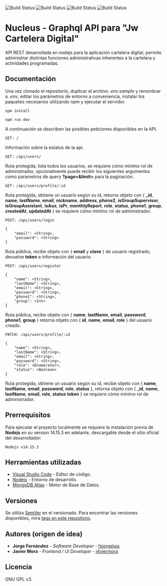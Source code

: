 ![Build Status](https://img.shields.io/badge/Dashboard-v0.1.0-green)
![Build Status](https://img.shields.io/badge/build-passing-green)
![Build Status](https://img.shields.io/badge/nodejs-v14.15.3-blue)
![Build Status](https://img.shields.io/badge/Licence-GPL_v3-blue)
# Nucleus - Graphql API para "Jw Cartelera Digital"

API REST desarrollada en nodejs para la aplicación cartelera digital, permite administrar distintas funciones administrativas inherentes a la cartelera y actividades programadas.

## Documentación

Una vez clonado el repositorio, duplicar el archivo *.env.sample* y renombrar a *.env*, editar los parámetros de entorno a conveniencia, instalar los paquetes necesarios utilizando npm y ejecutar el servidor.

```
npm install

npm run dev
```

A continuación se describen las posibles peticiones disponibles en la API. 

```
GET: /
```

Información sobre la estatus de la api.

```
GET: /api/users/
```

Ruta protegida, lista todos los usuarios, se requiere cómo mínimo rol de administrador, opcionalmente puede recibir los siguientes argumentos como parametros de query **?page=<Number>&limit=<Number>** para la paginación.

```
GET: /api/users/profile/:id
```

Ruta protegida, obtiene un usuario según su id, retorna objeto con { **_id**, **name**, **lastName**, **email**, **nickname**, **address**, **phone2**, **isGroupSupervisor**, **isGroupAssistant**, **isAux**, **isPr**, **monthlyReport**, **role**, **status**, **phone1**, **group**, **createdAt**, **updatedAt** } se requiere cómo mínimo rol de administrador.

```
POST: /api/users/login

{
    "email": <String>,
    "password": <String>
}
```

Ruta pública, recibe objeto con { **email** y **clave** } de usuario registrado, devuelve **token** e información del usuario.

```
POST: /api/users/register

{
    "name": <String>,
    "lastName": <String>,
    "email": <String>,
    "password": <String>,
    "phone1": <String>,
    "group": <Int>
}
```

Ruta pública, recibe objeto con { **name**, **lastName**, **email**, **password**, **phone1**, **group** } retorna objeto con { **id**, **name**, **email**, **role** } del usuario creado.

```
PATCH: /api/users/profile/:id

{
    "name": <String>,
    "lastName": <String>,
    "email": <String>,
    "password": <String>,
    "role": <Enumerator>,
    "status": <Boolean>
}
```
Ruta protegida, obtiene un usuario según su id, recibe objeto con { **name**, **lastName**, **email**, **password**, **role**, **status** }, retorna objeto con { **_id**, **name**, **lastName**, **email**, **role**, **status** **token** } se requiere cómo mínimo rol de administrador. 

## Prerrequisitos

Para ejecutar el proyecto localmente se requiere la instalación previa de **Nodejs** en su version 14.15.3 en adelante, descargable desde el sitio oficial del desarrollador:

```
Nodejs v14.15.3
```

## Herramientas utilizadas

* [Visual Studio Code](https://code.visualstudio.com/) - Editor de código.
* [Nodejs](https://nodejs.org/es/) - Entorno de desarrollo.
* [MongoDB Atlas](https://www.mongodb.com/es/cloud/atlas) - Motor de Base de Datos.

## Versiones

Se utiliza [SemVer](http://semver.org/) en el versionado. Para encontrar las versiones disponibles, mira [tags en este repositorio](https://github.com/Hobbylayer/dashboard/tags). 

## Autores (origen de idea)

* **Jorge Fernández** - *Software Developer* - [fsjorgeluis](https://github.com/fsjorgeluis/)
* **Javier Mora** - *Frontend / UI Developer* - [j4viermora](https://github.com/j4viermora)

## Licencia

GNU GPL v3.


